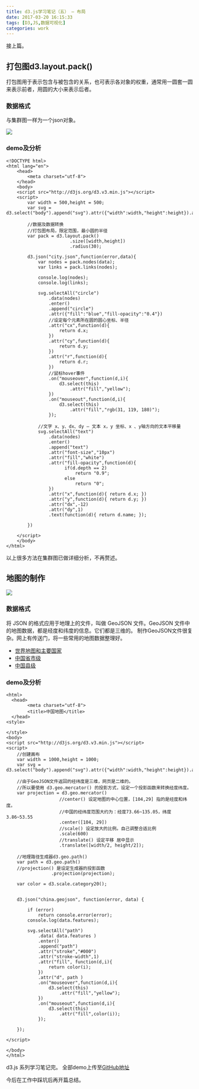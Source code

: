 ```yaml
---
title: d3.js学习笔记（五） — 布局
date: 2017-03-20 16:15:33
tags: [D3,JS,数据可视化]
categories: work
---
```

接上篇。

## 打包图d3.layout.pack()
打包图用于表示包含与被包含的关系，也可表示各对象的权重，通常用一圆套一圆来表示前者，用圆的大小来表示后者。
### 数据格式
与集群图一样为一个json对象。

<!-- more -->
![](/images/d3_pack.jpg)
### demo及分析
```
<!DOCTYPE html>
<html lang="en">
    <head>
        <meta charset="utf-8">
    </head>
    <body>
    <script src="http://d3js.org/d3.v3.min.js"></script>
    <script>
	    var width = 500,height = 500;
	    var svg = d3.select("body").append("svg").attr({"width":width,"height":height}).append("g").attr("transform","translate(0,0)");

	    //数据及数据转换
	    //打包图布局，限定范围，最小圆的半径
	    var pack = d3.layout.pack()
	    				.size([width,height])
	    				.radius(30);

	    d3.json("city.json",function(error,data){
	    	var nodes = pack.nodes(data);
	    	var links = pack.links(nodes);

	    	console.log(nodes);
	    	console.log(links);

	    	svg.selectAll("circle")
				.data(nodes)
				.enter()
				.append("circle")
				.attr({"fill":"blue","fill-opacity":"0.4"})
				//设定每个元素所在圆的圆心坐标、半径
				.attr("cx",function(d){
					return d.x;
				})
				.attr("cy",function(d){
					return d.y;
				})
				.attr("r",function(d){
					return d.r;
				})
				//鼠标hover事件
				.on("mouseover",function(d,i){
					d3.select(this)
						.attr("fill","yellow");
				})
				.on("mouseout",function(d,i){
					d3.select(this)
						.attr("fill","rgb(31, 119, 180)");
				});

			//文字 x、y、dx、dy – 文本 x，y 坐标、x 、y轴方向的文本平移量
			svg.selectAll("text")
				.data(nodes)
				.enter()
				.append("text")
				.attr("font-size","10px")
				.attr("fill","white")
				.attr("fill-opacity",function(d){
					  if(d.depth == 2)
						  return "0.9";
					  else
						  return "0";
				})
				.attr("x",function(d){ return d.x; })
				.attr("y",function(d){ return d.y; })
				.attr("dx",-12)
				.attr("dy",1)
				.text(function(d){ return d.name; });

	    })

    </script>
    </body>
</html>
```
以上很多方法在集群图已做详细分析，不再赘述。


## 地图的制作
![](/images/d3_map.jpg)
### 数据格式
将 JSON 的格式应用于地理上的文件，叫做 GeoJSON 文件。GeoJSON 文件中的地图数据，都是经度和纬度的信息。它们都是三维的。
制作GeoJSON文件很复杂。网上有传送门，将一些常用的地图数据整理好。
- [世界地图和主要国家](http://www.ourd3js.com/wordpress/668/)
- [中国省市级](http://www.ourd3js.com/wordpress/638/)
- [中国县级](http://www.ourd3js.com/wordpress/739/)
### demo及分析
```
<html>
  <head>
        <meta charset="utf-8">
        <title>中国地图</title>
  </head>
<style>

</style>
<body>
<script src="http://d3js.org/d3.v3.min.js"></script>
<script>
	//创建画布
    var width = 1000,height = 1000;
    var svg = d3.select("body").append("svg").attr({"width":width,"height":height}).append("g").attr("transform","translate(0,0)");

    //由于GeoJSON文件返回的经纬度是三维，网页是二维的。
    //所以要使用 d3.geo.mercator() 的投影方式，设定一个投影函数来转换经度纬度。
	var projection = d3.geo.mercator()
					//center() 设定地图的中心位置，[104,29] 指的是经度和纬度。
					//中国的经纬度范围大约为：经度73.66~135.05，纬度3.86~53.55
					.center([104, 29])
					//scale() 设定放大的比例。自己调整合适比例
					.scale(600)
					//translate() 设定平移 居中显示
					.translate([width/2, height/2]);

	//地理路径生成器d3.geo.path()
	var path = d3.geo.path()
	//projection() 是设定生成器的投影函数
				 .projection(projection);

	var color = d3.scale.category20();


	d3.json("china.geojson", function(error, data) {

		if (error)
			return console.error(error);
		console.log(data.features);

		svg.selectAll("path")
			.data( data.features )
			.enter()
			.append("path")
			.attr("stroke","#000")
			.attr("stroke-width",1)
			.attr("fill", function(d,i){
				return color(i);
			})
			.attr("d", path )
			.on("mouseover",function(d,i){
                d3.select(this)
                    .attr("fill","yellow");
            })
            .on("mouseout",function(d,i){
                d3.select(this)
                    .attr("fill",color(i));
            });

	});

</script>

</body>
</html>
```



d3.js 系列学习笔记完。 全部demo上传至[GitHub地址](https://github.com/LeahShi/D3.js-learning-master)

今后在工作中踩坑后再开篇总结。